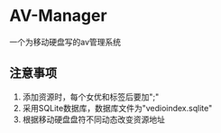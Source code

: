 # AV-Manager
 一个为移动硬盘写的av管理系统

## 注意事项
1. 添加资源时，每个女优和标签后要加";"
2. 采用SQLite数据库，数据库文件为"vedioindex.sqlite"
3. 根据移动硬盘盘符不同动态改变资源地址
